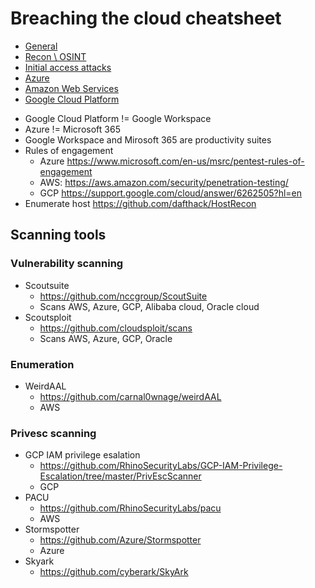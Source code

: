 # Breaching the cloud cheatsheet
* [General](#General)
* [Recon \ OSINT](recon.md)
* [Initial access attacks](initial-access-attacks.md)
* [Azure](Azure\readme.md)
* [Amazon Web Services](AWS\readme.md)
* [Google Cloud Platform](GCB\readme.md)

- Google Cloud Platform != Google Workspace
- Azure != Microsoft 365
- Google Workspace and Mirosoft 365 are productivity suites
- Rules of engagement 
  - Azure https://www.microsoft.com/en-us/msrc/pentest-rules-of-engagement
  - AWS: https://aws.amazon.com/security/penetration-testing/
  - GCP  https://support.google.com/cloud/answer/6262505?hl=en
- Enumerate host https://github.com/dafthack/HostRecon

## Scanning tools
### Vulnerability scanning
- Scoutsuite
  - https://github.com/nccgroup/ScoutSuite
  - Scans AWS, Azure, GCP, Alibaba cloud, Oracle cloud
- Scoutsploit
  - https://github.com/cloudsploit/scans
  - Scans AWS, Azure, GCP, Oracle

### Enumeration
- WeirdAAL
  - https://github.com/carnal0wnage/weirdAAL
  - AWS

### Privesc scanning
- GCP IAM privilege esalation
  - https://github.com/RhinoSecurityLabs/GCP-IAM-Privilege-Escalation/tree/master/PrivEscScanner
  - GCP
- PACU
  - https://github.com/RhinoSecurityLabs/pacu
  - AWS 
- Stormspotter
  - https://github.com/Azure/Stormspotter
  - Azure
- Skyark
  - https://github.com/cyberark/SkyArk
